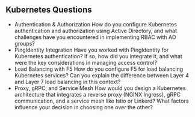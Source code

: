## Kubernetes Questions
- Authentication & Authorization
How do you configure Kubernetes authentication and authorization using Active Directory, and what challenges have you encountered in implementing RBAC with AD groups?
- PingIdentity Integration
Have you worked with PingIdentity for Kubernetes authentication? If so, how did you integrate it, and what were the key considerations in managing access control?
- Load Balancing with F5
How do you configure F5 for load balancing Kubernetes services? Can you explain the difference between Layer 4 and Layer 7 load balancing in this context?
- Proxy, gRPC, and Service Mesh
How would you design a Kubernetes architecture that integrates a reverse proxy (NGINX Ingress), gRPC communication, and a service mesh like Istio or Linkerd? What factors influence your decision in choosing one over the other?
